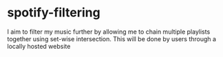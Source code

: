 # spotify-filtering
I aim to filter my music further by allowing me to chain multiple playlists together using set-wise intersection. This will be done by users through a locally hosted website

